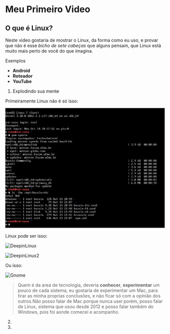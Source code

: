 # Meu Primeiro Video
## O que é Linux?

Neste video gostaria de mostrar o Linux, da forma como eu uso, e provar que não é esse *bicho de sete cabeças* que alguns pensam, que Linux está muito mais perto de você do que imagina.

Exemplos
- **Android**
- **Roteador**
- **YouTube**

1. Explodindo sua mente

Primeiramente Linux não é só isso:

![Terminal](Imagem/terminal.png "Terminal CentOS")

Linux pode ser isso:

![DeepinLinux](https://www.deepin.org/wp-content/uploads/2016/12/dcc-2.png "Deepin Linux")

![DeepinLinux2](https://www.deepin.org/wp-content/uploads/2016/12/launcher-2.png "Launcher Deepin")

Ou isso:

![Gnome](https://www.gnome.org/wp-content/uploads/2017/04/featured-image@2x-1.png "Interface Gnome")

> Quem é da area de tecnologia, deveria **conhecer**, **experimentar** um pouco de cada sistema,
> eu gostaria de experimentar um Mac, para tirar as minha proprias conclusões, e não ficar só com a
> opinião dos outros.Não posso falar de Mac porque nunca usei porém, posso falar de Linux, sistema que usou desde 2012 e
> posso falar também do Windows, pois foi aonde comecei e acompanho.

2. 
3. 
